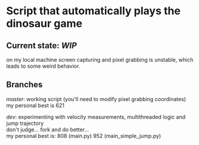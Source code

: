 Script that automatically plays the dinosaur game
=

## Current state: *WIP*
on my local machine screen capturing and pixel grabbing is unstable, which leads to some weird behavior.  

## Branches
*master*: working script (you'll need to modify pixel grabbing coordinates)  
my personal best is 621

*dev*: experimenting with velocity measurements, multithreaded logic and jump trajectory  
don't judge... fork and do better...  
my personal best is: 808 (main.py) 952 (main_simple_jump.py)
